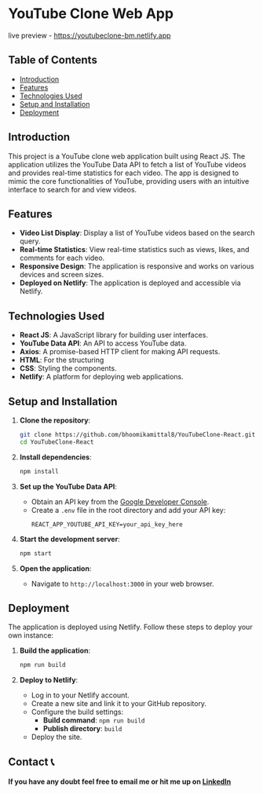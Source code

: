 # YouTube Clone Web App 
live preview - https://youtubeclone-bm.netlify.app

## Table of Contents
- [Introduction](#introduction)
- [Features](#features)
- [Technologies Used](#technologies-used)
- [Setup and Installation](#setup-and-installation)
- [Deployment](#deployment)

## Introduction
This project is a YouTube clone web application built using React JS. The application utilizes the YouTube Data API to fetch a list of YouTube videos and provides real-time statistics for each video. The app is designed to mimic the core functionalities of YouTube, providing users with an intuitive interface to search for and view videos.

## Features
- **Video List Display**: Display a list of YouTube videos based on the search query.
- **Real-time Statistics**: View real-time statistics such as views, likes, and comments for each video.
- **Responsive Design**: The application is responsive and works on various devices and screen sizes.
- **Deployed on Netlify**: The application is deployed and accessible via Netlify.

## Technologies Used
- **React JS**: A JavaScript library for building user interfaces.
- **YouTube Data API**: An API to access YouTube data.
- **Axios**: A promise-based HTTP client for making API requests.
- **HTML**: For the structuring
- **CSS**: Styling the components.
- **Netlify**: A platform for deploying web applications.

## Setup and Installation
1. **Clone the repository**:
   ```bash
   git clone https://github.com/bhoomikamittal8/YouTubeClone-React.git
   cd YouTubeClone-React
   ```

2. **Install dependencies**:
   ```bash
   npm install
   ```

3. **Set up the YouTube Data API**:
   - Obtain an API key from the [Google Developer Console](https://developers.google.com/youtube/v3/getting-started).
   - Create a `.env` file in the root directory and add your API key:
     ```plaintext
     REACT_APP_YOUTUBE_API_KEY=your_api_key_here
     ```

4. **Start the development server**:
   ```bash
   npm start
   ```

5. **Open the application**:
   - Navigate to `http://localhost:3000` in your web browser.

## Deployment
The application is deployed using Netlify. Follow these steps to deploy your own instance:
1. **Build the application**:
   ```bash
   npm run build
   ```

2. **Deploy to Netlify**:
   - Log in to your Netlify account.
   - Create a new site and link it to your GitHub repository.
   - Configure the build settings:
     - **Build command**: `npm run build`
     - **Publish directory**: `build`
   - Deploy the site.

## Contact 📞

#### If you have any doubt feel free to email me or hit me up on [LinkedIn](https://www.linkedin.com/in/bhoomikamittal/)
